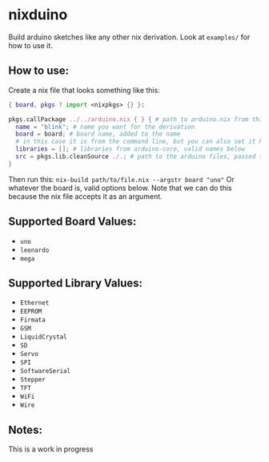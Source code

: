 # nixduino
Build arduino sketches like any other nix derivation.
Look at `examples/` for how to use it.

## How to use:
Create a nix file that looks something like this:
```nix
{ board, pkgs ? import <nixpkgs> {} }:

pkgs.callPackage ../../arduino.nix { } { # path to arduino.nix from this repository
  name = "blink"; # name you want for the derivation
  board = board; # board name, added to the name
  # in this case it is from the command line, but you can also set it here
  libraries = []; # libraries from arduino-core, valid names below
  src = pkgs.lib.cleanSource ./.; # path to the arduino files, passed to the derivation
}
```

Then run this: `nix-build path/to/file.nix --argstr board "uno"`
Or whatever the board is, valid options below. Note that we can do this because the nix file accepts it as an argument.

## Supported Board Values:
- `uno`
- `leonardo`
- `mega`

## Supported Library Values:
- `Ethernet`
- `EEPROM`
- `Firmata`
- `GSM`
- `LiquidCrystal`
- `SD`
- `Servo`
- `SPI`
- `SoftwareSerial`
- `Stepper`
- `TFT`
- `WiFi`
- `Wire`

## Notes:
This is a work in progress

